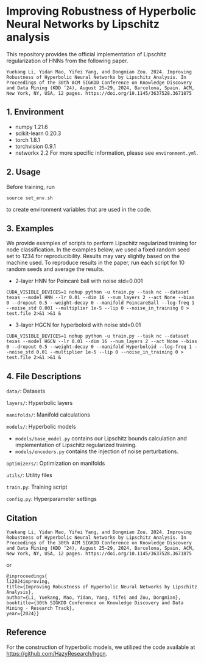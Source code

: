 # Improving Robustness of Hyperbolic Neural Networks by Lipschitz analysis

This repository provides the official implementation of Lipschitz regularization of HNNs from the following paper.

```
Yuekang Li, Yidan Mao, Yifei Yang, and Dongmian Zou. 2024. Improving Robustness of Hyperbolic Neural Networks by Lipschitz Analysis. In Proceedings of the 30th ACM SIGKDD Conference on Knowledge Discovery and Data Mining (KDD ’24), August 25–29, 2024, Barcelona, Spain. ACM, New York, NY, USA, 12 pages. https://doi.org/10.1145/3637528.3671875
```


## 1. Environment
* numpy 1.21.6
* scikit-learn 0.20.3
* torch 1.8.1
* torchvision 0.9.1
* networkx 2.2
For more specific information, please see `environment.yml`.


## 2. Usage


Before training, run 

`source set_env.sh`

to create environment variables that are used in the code.


## 3. Examples
We provide examples of scripts to perform Lipschitz regularized training for node classification. In the examples below, we used a fixed random seed set to 1234 for reproducibility. Results may vary slightly based on the machine used. To reproduce results in the paper, run each script for 10 random seeds and average the results.


* 2-layer HNN for Poincaré ball with noise std=0.001

`CUDA_VISIBLE_DEVICES=1 nohup python -u train.py --task nc --dataset texas --model HNN --lr 0.01 --dim 16 --num_layers 2 --act None --bias 0 --dropout 0.5 --weight-decay 0 --manifold PoincareBall --log-freq 1 --noise_std 0.001 --multiplier 1e-5 --lip 0 --noise_in_training 0 > test.file 2>&1 >&1 &`

* 3-layer HGCN for hyperboloid with noise std=0.01

`CUDA_VISIBLE_DEVICES=1 nohup python -u train.py --task nc --dataset texas --model HGCN --lr 0.01 --dim 16 --num_layers 2 --act None --bias 0 --dropout 0.5 --weight-decay 0 --manifold Hyperboloid --log-freq 1 --noise_std 0.01 --multiplier 1e-5 --lip 0 --noise_in_training 0 > test.file 2>&1 >&1 &`


## 4. File Descriptions
`data/`: Datasets

`layers/`: Hyperbolic layers

`manifolds/`: Manifold calculations

`models/`: Hyperbolic models
* `models/base_model.py` contains our Lipschitz bounds calculation and implementation of Lipschitz regularized training.
* `models/encoders.py` contains the injection of noise perturbations.

`optimizers/`: Optimization on manifolds

`utils/`: Utility files

`train.py`: Training script

`config.py`: Hyperparameter settings


## Citation

```
Yuekang Li, Yidan Mao, Yifei Yang, and Dongmian Zou. 2024. Improving Robustness of Hyperbolic Neural Networks by Lipschitz Analysis. In Proceedings of the 30th ACM SIGKDD Conference on Knowledge Discovery and Data Mining (KDD ’24), August 25–29, 2024, Barcelona, Spain. ACM, New York, NY, USA, 12 pages. https://doi.org/10.1145/3637528.3671875
```

or 

```
@inproceedings{
li2024improving,
title={Improving Robustness of Hyperbolic Neural Networks by Lipschitz Analysis},
author={Li, Yuekang, Mao, Yidan, Yang, Yifei and Zou, Dongmian},
booktitle={30th SIGKDD Conference on Knowledge Discovery and Data Mining - Research Track},
year={2024}}
```

## Reference

For the construction of hyperbolic models, we utilized the code available at https://github.com/HazyResearch/hgcn.
